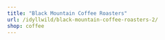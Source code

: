 ```yaml
---
title: "Black Mountain Coffee Roasters"
url: /idyllwild/black-mountain-coffee-roasters-2/
shop: coffee
---
```

